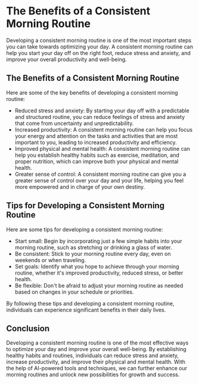 The Benefits of a Consistent Morning Routine
================================================================================================

Developing a consistent morning routine is one of the most important steps you can take towards optimizing your day. A consistent morning routine can help you start your day off on the right foot, reduce stress and anxiety, and improve your overall productivity and well-being.

The Benefits of a Consistent Morning Routine
--------------------------------------------

Here are some of the key benefits of developing a consistent morning routine:

* Reduced stress and anxiety: By starting your day off with a predictable and structured routine, you can reduce feelings of stress and anxiety that come from uncertainty and unpredictability.
* Increased productivity: A consistent morning routine can help you focus your energy and attention on the tasks and activities that are most important to you, leading to increased productivity and efficiency.
* Improved physical and mental health: A consistent morning routine can help you establish healthy habits such as exercise, meditation, and proper nutrition, which can improve both your physical and mental health.
* Greater sense of control: A consistent morning routine can give you a greater sense of control over your day and your life, helping you feel more empowered and in charge of your own destiny.

Tips for Developing a Consistent Morning Routine
------------------------------------------------

Here are some tips for developing a consistent morning routine:

* Start small: Begin by incorporating just a few simple habits into your morning routine, such as stretching or drinking a glass of water.
* Be consistent: Stick to your morning routine every day, even on weekends or when traveling.
* Set goals: Identify what you hope to achieve through your morning routine, whether it's improved productivity, reduced stress, or better health.
* Be flexible: Don't be afraid to adjust your morning routine as needed based on changes in your schedule or priorities.

By following these tips and developing a consistent morning routine, individuals can experience significant benefits in their daily lives.

Conclusion
----------

Developing a consistent morning routine is one of the most effective ways to optimize your day and improve your overall well-being. By establishing healthy habits and routines, individuals can reduce stress and anxiety, increase productivity, and improve their physical and mental health. With the help of AI-powered tools and techniques, we can further enhance our morning routines and unlock new possibilities for growth and success.

